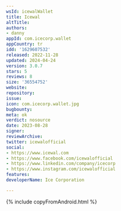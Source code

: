 ```yaml
---
wsId: icewalWallet
title: Icewal
altTitle: 
authors:
- danny
appId: com.icecorp.wallet
appCountry: tr
idd: '1629607532'
released: 2022-11-28
updated: 2024-04-24
version: 3.0.7
stars: 5
reviews: 8
size: '36554752'
website: 
repository: 
issue: 
icon: com.icecorp.wallet.jpg
bugbounty: 
meta: ok
verdict: nosource
date: 2023-08-28
signer: 
reviewArchive: 
twitter: icewalofficial
social:
- https://www.icewal.com
- https://www.facebook.com/icewalofficial
- https://www.linkedin.com/company/icecorp
- https://www.instagram.com/icewalofficial
features: 
developerName: Ice Corporation

---
```


{% include copyFromAndroid.html %}
